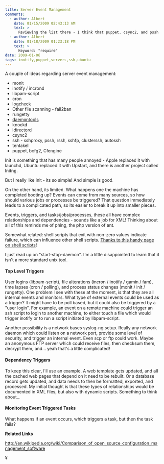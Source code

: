 ```yaml
---
title: Server Event Management
comments:
  - author: Albert
    date: 01/15/2009 02:43:13 AM
    text: >
      Reviewing the list there - I think that puppet, csync2, and pssh will be helpful to me in general.
  - author: Albert
    date: 01/18/2009 01:23:18 PM
    text: >
      Keyword: "require"
date: 2009-01-06
tags: inotify,puppet,servers,ssh,ubuntu
---
```

A couple of ideas regarding server event management:

* monit
* inotify / incrond
* libpam-script
* cron
* logcheck
* Other file scanning - fail2ban
* rungetty
* <a href="http://www.docunext.com/wiki/Daemontools">daemontools</a>
* knockd
* ldirectord
* csync2
* ssh - sshproxy, pssh, rssh, sshfp, clusterssh, autossh
* tentakel
* puppet, bcfg2, Cfengine

Init is something that has many people annoyed - Apple replaced it with launchd, Ubuntu replaced it with Upstart, and there is another project called Initng.

But I really like init - its so simple! And simple is good.

On the other hand, its limited. What happens one the machine has completed booting up? Events can come from many sources, so how should various jobs or processes be triggered? That question immediately leads to a complicated path, so its easier to break it up into smaller pieces.

Events, triggers, and tasks/jobs/processes, these all have complex relationships and dependencies - sounds like a job for XML! Thinking about all of this reminds me of phing, the php version of ant.

Somewhat related: shell scripts that exit with non-zero values indicate failure, which can influence other shell scripts. <a href="http://www.hsrl.rutgers.edu/ug/shell_help.html">Thanks to this handy page on shell scripts</a>!

I just read up on "start-stop-daemon". I'm a little disappointed to learn that it isn't a more standard unix tool.

#### Top Level Triggers

User logins (libpam-script), file alterations (incron / inotify / gamin / fam), time lapses (cron / polling), and process status changes (monit / init / rungetty). One problem I see with these at the moment, is that they are all internal events and monitors. What type of external events could be used as a trigger? It might have to be poll based, but it could also be triggered by a "user login". For example, an event on a remote machine could trigger an ssh script to login to another machine, to either touch a file which would trigger inotify or to run a script initiated by libpam-script.

Another possibility is a network bases syslog-ng setup. Really any network daemon which could listen on a network port, provide some level of security, and trigger an internal event. Even scp or ftp could work. Maybe an anonymous FTP server which could receive files, then checksum them, decrypt them, and... yeah that's a little complicated!

#### Dependency Triggers

To keep this clear, I'll use an example. A web template gets updated, and all the cached web pages that depend on it need to be rebuilt. Or a database record gets updated, and data needs to then be formatted, exported, and processed. My initial thought is that these types of relationships would be documented in XML files, but also with dynamic scripts. Something to think about...

#### Monitoring Event Triggered Tasks

What happens if an event occurs, which triggers a task, but then the task fails?

<strong>Related Links</strong>

<a href="http://en.wikipedia.org/wiki/Comparison_of_open_source_configuration_management_software">http://en.wikipedia.org/wiki/Comparison_of_open_source_configuration_management_software</a>

¥

